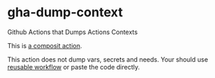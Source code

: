 # gha-dump-context
Github Actions that Dumps Actions Contexts

This is [a composit action](https://docs.github.com/en/actions/creating-actions/creating-a-composite-action).

This action does not dump vars, secrets and needs.
Your should use [reusable workflow](https://gist.github.com/kaznak/d2d62a67947f4b76fb45527b4e0fa5e7) or paste the code directly.
